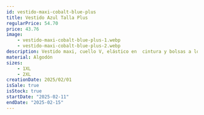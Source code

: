 ```yaml
---
id: vestido-maxi-cobalt-blue-plus
title: Vestido Azul Talla Plus
regularPrice: 54.70
price: 43.76
image: 
    - vestido-maxi-cobalt-blue-plus-1.webp
    - vestido-maxi-cobalt-blue-plus-2.webp
description: Vestido maxi, cuello V, elástico en  cintura y bolsas a los lados.
material: Algodón
sizes: 
    - 1XL
    - 2XL
creationDate: 2025/02/01
isSale: true
isStock: true
startDate: "2025-02-11"
endDate: "2025-02-15"
---
```

